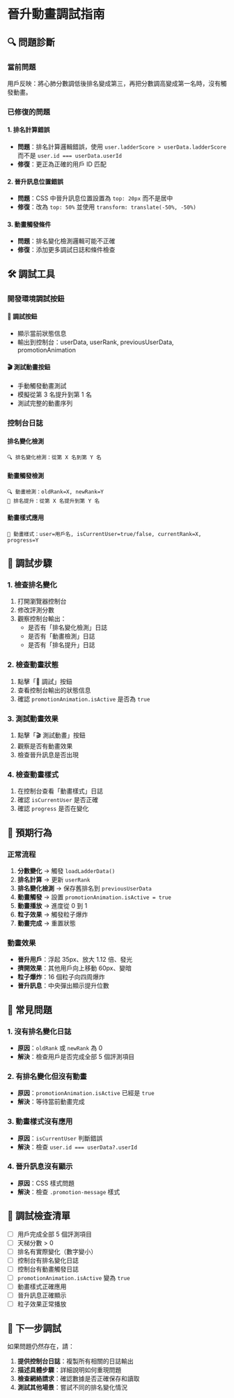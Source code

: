# 晉升動畫調試指南

## 🔍 問題診斷

### 當前問題

用戶反映：將心肺分數調低後排名變成第三，再把分數調高變成第一名時，沒有觸發動畫。

### 已修復的問題

#### 1. **排名計算錯誤**

- **問題**：排名計算邏輯錯誤，使用 `user.ladderScore > userData.ladderScore` 而不是 `user.id === userData.userId`
- **修復**：更正為正確的用戶 ID 匹配

#### 2. **晉升訊息位置錯誤**

- **問題**：CSS 中晉升訊息位置設置為 `top: 20px` 而不是居中
- **修復**：改為 `top: 50%` 並使用 `transform: translate(-50%, -50%)`

#### 3. **動畫觸發條件**

- **問題**：排名變化檢測邏輯可能不正確
- **修復**：添加更多調試日誌和條件檢查

## 🛠️ 調試工具

### 開發環境調試按鈕

#### 🐛 調試按鈕

- 顯示當前狀態信息
- 輸出到控制台：userData, userRank, previousUserData, promotionAnimation

#### 🎬 測試動畫按鈕

- 手動觸發動畫測試
- 模擬從第 3 名提升到第 1 名
- 測試完整的動畫序列

### 控制台日誌

#### 排名變化檢測

```
🔍 排名變化檢測：從第 X 名到第 Y 名
```

#### 動畫觸發檢測

```
🔍 動畫檢測：oldRank=X, newRank=Y
🎉 排名提升：從第 X 名提升到第 Y 名
```

#### 動畫樣式應用

```
🎨 動畫樣式：user=用戶名, isCurrentUser=true/false, currentRank=X, progress=Y
```

## 🔧 調試步驟

### 1. 檢查排名變化

1. 打開瀏覽器控制台
2. 修改評測分數
3. 觀察控制台輸出：
   - 是否有「排名變化檢測」日誌
   - 是否有「動畫檢測」日誌
   - 是否有「排名提升」日誌

### 2. 檢查動畫狀態

1. 點擊「🐛 調試」按鈕
2. 查看控制台輸出的狀態信息
3. 確認 `promotionAnimation.isActive` 是否為 `true`

### 3. 測試動畫效果

1. 點擊「🎬 測試動畫」按鈕
2. 觀察是否有動畫效果
3. 檢查晉升訊息是否出現

### 4. 檢查動畫樣式

1. 在控制台查看「動畫樣式」日誌
2. 確認 `isCurrentUser` 是否正確
3. 確認 `progress` 是否在變化

## 🎯 預期行為

### 正常流程

1. **分數變化** → 觸發 `loadLadderData()`
2. **排名計算** → 更新 `userRank`
3. **排名變化檢測** → 保存舊排名到 `previousUserData`
4. **動畫觸發** → 設置 `promotionAnimation.isActive = true`
5. **動畫播放** → 進度從 0 到 1
6. **粒子效果** → 觸發粒子爆炸
7. **動畫完成** → 重置狀態

### 動畫效果

- **晉升用戶**：浮起 35px、放大 1.12 倍、發光
- **擠開效果**：其他用戶向上移動 60px、變暗
- **粒子爆炸**：16 個粒子向四周爆炸
- **晉升訊息**：中央彈出顯示提升位數

## 🚨 常見問題

### 1. 沒有排名變化日誌

- **原因**：`oldRank` 或 `newRank` 為 0
- **解決**：檢查用戶是否完成全部 5 個評測項目

### 2. 有排名變化但沒有動畫

- **原因**：`promotionAnimation.isActive` 已經是 `true`
- **解決**：等待當前動畫完成

### 3. 動畫樣式沒有應用

- **原因**：`isCurrentUser` 判斷錯誤
- **解決**：檢查 `user.id === userData?.userId`

### 4. 晉升訊息沒有顯示

- **原因**：CSS 樣式問題
- **解決**：檢查 `.promotion-message` 樣式

## 📝 調試檢查清單

- [ ] 用戶完成全部 5 個評測項目
- [ ] 天梯分數 > 0
- [ ] 排名有實際變化（數字變小）
- [ ] 控制台有排名變化日誌
- [ ] 控制台有動畫觸發日誌
- [ ] `promotionAnimation.isActive` 變為 `true`
- [ ] 動畫樣式正確應用
- [ ] 晉升訊息正確顯示
- [ ] 粒子效果正常播放

## 🔄 下一步調試

如果問題仍然存在，請：

1. **提供控制台日誌**：複製所有相關的日誌輸出
2. **描述具體步驟**：詳細說明如何重現問題
3. **檢查網絡請求**：確認數據是否正確保存和讀取
4. **測試其他場景**：嘗試不同的排名變化情況
